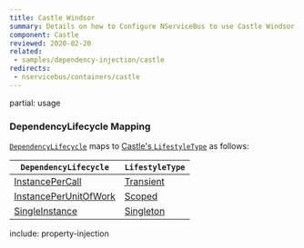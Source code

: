 ```yaml
---
title: Castle Windsor
summary: Details on how to Configure NServiceBus to use Castle Windsor for dependency injection.
component: Castle
reviewed: 2020-02-20
related:
 - samples/dependency-injection/castle
redirects:
 - nservicebus/containers/castle
---
```


partial: usage

### DependencyLifecycle Mapping

[`DependencyLifecycle`](/nservicebus/dependency-injection/) maps to [Castle's `LifestyleType`](https://github.com/castleproject/Windsor/blob/master/docs/lifestyles.md) as follows:


| `DependencyLifecycle`                                                                                             | `LifestyleType`                                                                           |
|-----------------------------------------------------------------------------------------------------------------|------------------------------------------------------------------------------------------------|
| [InstancePerCall](/nservicebus/dependency-injection/) | [Transient](https://github.com/castleproject/Windsor/blob/master/docs/lifestyles.md#transient) |
| [InstancePerUnitOfWork](/nservicebus/dependency-injection/)                    | [Scoped](https://github.com/castleproject/Windsor/blob/master/docs/lifestyles.md#scoped)       |
| [SingleInstance](/nservicebus/dependency-injection/)                                  | [Singleton](https://github.com/castleproject/Windsor/blob/master/docs/lifestyles.md#singleton) |


include: property-injection